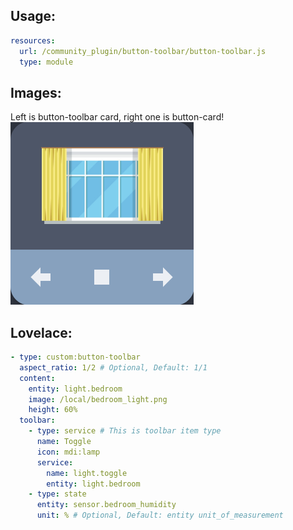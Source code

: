 ## Usage:
```yaml
resources:
  url: /community_plugin/button-toolbar/button-toolbar.js
  type: module
```

## Images:
Left is button-toolbar card, right one is button-card!
![1](images/1.png)

## Lovelace:
```yaml
- type: custom:button-toolbar
  aspect_ratio: 1/2 # Optional, Default: 1/1
  content:
    entity: light.bedroom
    image: /local/bedroom_light.png
    height: 60%
  toolbar:
    - type: service # This is toolbar item type
      name: Toggle
      icon: mdi:lamp
      service:
        name: light.toggle
        entity: light.bedroom
    - type: state
      entity: sensor.bedroom_humidity
      unit: % # Optional, Default: entity unit_of_measurement
```
